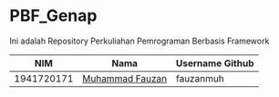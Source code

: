 # PBF_Genap
Ini adalah Repository Perkuliahan Pemrograman Berbasis Framework

|NIM	      |Nama				                        |Username Github|
|-----------|-----------------------------------|---------------|
|1941720171 |[Muhammad Fauzan](https://github.com/fauzanmuh) |fauzanmuh |
